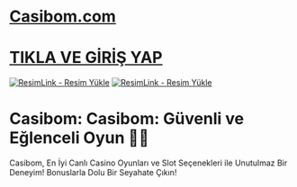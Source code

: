 
# <a href="https://shortlinkapp.com/lKrPt">Casibom.com</a>
# <a href="https://shortlinkapp.com/lKrPt">TIKLA VE GİRİŞ YAP</a>

<a href="https://shortlinkapp.com/lKrPt" title="ResimLink - Resim Yükle"><img src="https://r.resimlink.com/QIBtgMAZRuzY.jpg" title="ResimLink - Resim Yükle" alt="ResimLink - Resim Yükle"></a>
<a href="https://shortlinkapp.com/lKrPt" title="ResimLink - Resim Yükle"><img src="https://r.resimlink.com/QIBtgMAZRuzY.jpg" title="ResimLink - Resim Yükle" alt="ResimLink - Resim Yükle"></a>

# Casibom: Casibom: Güvenli ve Eğlenceli Oyun 👀🤗

Casibom, En İyi Canlı Casino Oyunları ve Slot Seçenekleri ile Unutulmaz Bir Deneyim! Bonuslarla Dolu Bir Seyahate Çıkın!
